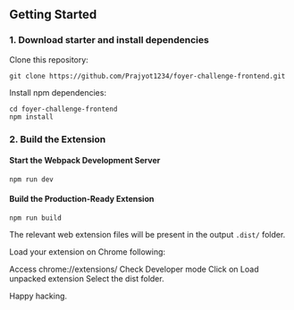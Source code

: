 
## Getting Started

### 1. Download starter and install dependencies

Clone this repository:

```
git clone https://github.com/Prajyot1234/foyer-challenge-frontend.git
```

Install npm dependencies:

```
cd foyer-challenge-frontend
npm install
```

### 2. Build the Extension

#### Start the Webpack Development Server

```
npm run dev
```

#### Build the Production-Ready Extension

```
npm run build
```

The relevant web extension files will be present in the output `.dist/` folder.


Load your extension on Chrome following:

Access chrome://extensions/
Check Developer mode
Click on Load unpacked extension
Select the dist folder.

Happy hacking.
